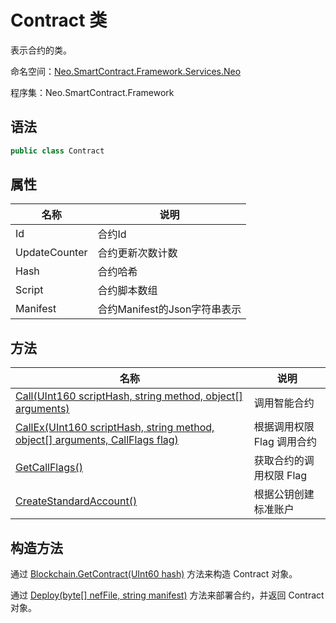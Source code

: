 # Contract 类

表示合约的类。

命名空间：[Neo.SmartContract.Framework.Services.Neo](../neo.md)

程序集：Neo.SmartContract.Framework

## 语法

```c#
public class Contract
```

## 属性

| 名称       | 说明                             |
| ---------- | -------------------------------- |
| Id     | 合约Id             |
| UpdateCounter | 合约更新次数计数             |
| Hash  | 合约哈希  |
| Script  | 合约脚本数组  |
| Manifest  | 合约Manifest的Json字符串表示  |

## 方法

| 名称                                       | 说明              |
| ---------------------------------------- | --------------- |
| [Call(UInt160 scriptHash, string method, object\[\] arguments)](Contract/Call.md) | 调用智能合约    |
| [CallEx(UInt160 scriptHash, string method, object\[\] arguments, CallFlags flag)](Contract/CallEx.md) | 根据调用权限 Flag 调用合约    |
| [GetCallFlags()](Contract/GetCallFlags.md)         | 获取合约的调用权限 Flag |
| [CreateStandardAccount()](Contract/CreateStandardAccount.md)         | 根据公钥创建标准账户 |

## 构造方法

通过 [Blockchain.GetContract(UInt60 hash)](ManagementContract/GetContract.md) 方法来构造 Contract 对象。

通过 [Deploy(byte\[\] nefFile, string manifest)](ManagementContract/Deploy.md) 方法来部署合约，并返回 Contract 对象。
